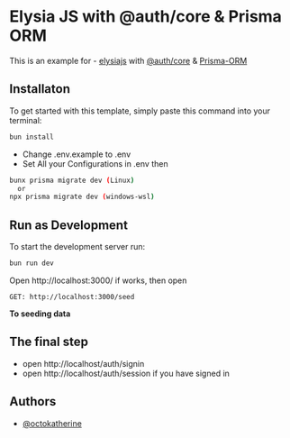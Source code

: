 # Elysia JS with @auth/core & Prisma ORM

This is an example for - [elysiajs](https://www.github.com/octokatherine) with [@auth/core](https://github.com/nextauthjs/next-auth) & [Prisma-ORM](https://github.com/prisma/prisma)

## Installaton
To get started with this template, simply paste this command into your terminal:

```bash
bun install
```

- Change .env.example to .env
- Set All your Configurations in .env
then

```bash
bunx prisma migrate dev (Linux)
  or
npx prisma migrate dev (windows-wsl)
```

## Run as Development
To start the development server run:
```bash
bun run dev
```

Open http://localhost:3000/ if works, then open


```url
GET: http://localhost:3000/seed 
```
**To seeding data**

## The final step
- open http://localhost/auth/signin
- open http://localhost/auth/session if you have signed in
## Authors

- [@octokatherine](https://www.github.com/octokatherine)

